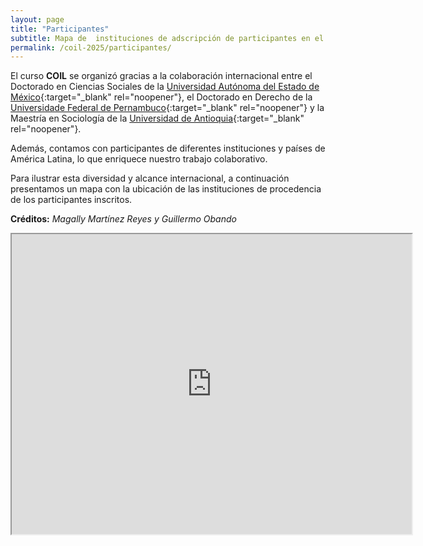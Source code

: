 ```yaml
---
layout: page
title: "Participantes"
subtitle: Mapa de  instituciones de adscripción de participantes en el curso  
permalink: /coil-2025/participantes/
---
```


El curso **COIL** se organizó gracias a la colaboración internacional entre el Doctorado en Ciencias Sociales de la [Universidad Autónoma del Estado de México](https://www.uaemex.mx/){:target="_blank" rel="noopener"}, el Doctorado en Derecho de la [Universidade Federal de Pernambuco](https://www.ufpe.br/){:target="_blank" rel="noopener"} y la Maestría en Sociología de la [Universidad de Antioquia](https://www.udea.edu.co/){:target="_blank" rel="noopener"}.  

Además, contamos con participantes de diferentes instituciones y países de América Latina, lo que enriquece nuestro trabajo colaborativo.  

Para ilustrar esta diversidad y alcance internacional, a continuación presentamos un mapa con la ubicación de las instituciones de procedencia de los participantes inscritos.   

**Créditos:** *Magally Martínez Reyes y Guillermo Obando*

<iframe src="https://www.google.com/maps/d/embed?mid=1hQURmvxtPyHjY5bOY7mUCZmrHysBH_4&hl=es-419&ehbc=2E312F" width="640" height="480"></iframe>  

